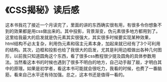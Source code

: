 # 《CSS揭秘》读后感

这本书我花了接近一个月读完了，里面的讲的东西确实很有用，有很多令你想象不到的效果都是用css做出来的。其中投影，背景渐变，伪元素很多地方都用到了。这里给我最大的启发就是伪元素其实很强大，其实很多时候要实现某种效果，html结构不必太复杂，利用伪元素和宿主元素本身，加起来就已经有了3个可利用的结构。其次，边框和投影也给了我很大的启发，尤其是利用边框做出各种几何图形，以前我只知道圆角这个东西，看了很多css教程很少提及圆角的具体参数用法。当然看这本书的时候也遇到了很多不明白的地方，自己动手敲了敲，才明白其中的原理。如果是初学者，看这本书可能就会很吃力，我看的时候，也费了一番脑筋，看来自己水平还有待加强。总之，这本书还是值得一看的。